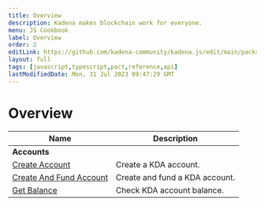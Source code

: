 ```yaml
---
title: Overview
description: Kadena makes blockchain work for everyone.
menu: JS Cookbook
label: Overview
order: 2
editLink: https://github.com/kadena-community/kadena.js/edit/main/packages/tools/cookbook/README.md
layout: full
tags: [javascript,typescript,pact,reference,api]
lastModifiedDate: Mon, 31 Jul 2023 09:47:29 GMT
---
```

# Overview

| Name                         | Description                    |
| ---------------------------- | ------------------------------ |
| **Accounts**                 |                                |
| [Create Account ](https://github.com/kadena-community/kadena.js/tree/main/packages/tools/cookbook/src/accounts/create-account.ts)          | Create a KDA account.          |
| [Create And Fund Account ](https://github.com/kadena-community/kadena.js/tree/main/packages/tools/cookbook/src/accounts/transfer-create.ts) | Create and fund a KDA account. |
| [Get Balance ](https://github.com/kadena-community/kadena.js/tree/main/packages/tools/cookbook/src/accounts/get-balance.ts)             | Check KDA account balance.     |
